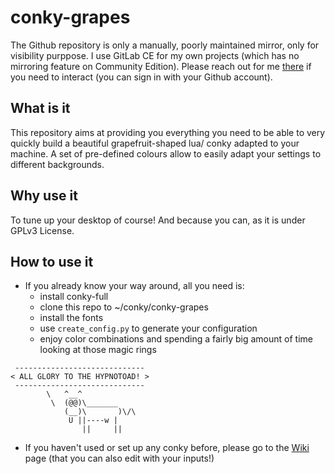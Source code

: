 # conky-grapes

The Github repository is only a manually, poorly maintained mirror, only for visibility purppose. I use GitLab CE for my own projects (which has no mirroring feature on Community Edition). Please reach out for me [there](https://gitlab.nomagic.fr/popi/conky-grapes) if you need to interact (you can sign in with your Github account).

 
## What is it
This repository aims at providing you everything you need to be able to very quickly build a beautiful grapefruit-shaped lua/ conky adapted to your machine. A set of pre-defined colours allow to easily adapt your settings to different backgrounds.


## Why use it
To tune up your desktop of course! And because you can, as it is under GPLv3 License.


## How to use it
* If you already know your way around, all you need is:
  - install conky-full
  - clone this repo to ~/conky/conky-grapes
  - install the fonts
  - use `create_config.py` to generate your configuration
  - enjoy color combinations and spending a fairly big amount of time looking at those magic rings

```
 -----------------------------
< ALL GLORY TO THE HYPNOTOAD! >
 -----------------------------
        \   ^__^
         \  (@@)\_______
            (__)\       )\/\
             U ||----w |
                ||     ||
```

* If you haven't used or set up any conky before, please go to the [Wiki](https://gitlab.nomagic.fr/popi/conky-grapes/wikis/home) page (that you can also edit with your inputs!)
